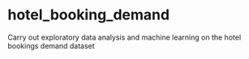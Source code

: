 # hotel_booking_demand
Carry out exploratory data analysis and machine learning on the hotel bookings demand dataset

